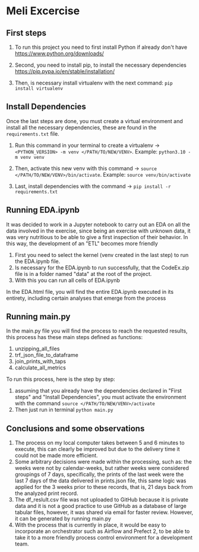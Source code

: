 # Meli Excercise
## First steps
1. To run this project you need to first install Python if already don't have <https://www.python.org/downloads/>

2. Second, you need to install pip, to install the necessary dependencies <https://pip.pypa.io/en/stable/installation/>

3. Then, is necessary install virtualenv with the next command: `pip install virtualenv`

## Install Dependencies
Once the last steps are done, you must create a virtual environment and install all the necessary dependencies, these are found in the `requirements.txt` file.

1. Run this command in your terminal to create a virtualenv -> `<PYTHON_VERSION> -m venv </PATH/TO/NEW/VENV>`. Example: `python3.10 -m venv venv`

2. Then, activate this new venv with this command -> `source </PATH/TO/NEW/VENV>/bin/activate`. Example: `source venv/bin/activate`

3. Last, install dependencies with the command -> `pip install -r requirements.txt`

## Running EDA.ipynb
It was decided to work in a Jupyter notebook to carry out an EDA on all the data involved in the exercise, since being an exercise with unknown data, it was very nutritious to be able to give a first inspection of their behavior. In this way, the development of an "ETL" becomes more friendly

1. First you need to select the kernel (venv created in the last step) to run the EDA.ipynb file.
2. Is necessary for the EDA.ipynb to run successfully, that the CodeEx.zip file is in a folder named "data" at the root of the project.
3. With this you can run all cells of EDA.ipynb

In the EDA.html file, you will find the entire EDA.ipynb executed in its entirety, including certain analyses that emerge from the process

## Running main.py
In the main.py file you will find the process to reach the requested results, this process has these main steps defined as functions:
1. unzipping_all_files
2. trf_json_file_to_dataframe
3. join_prints_with_taps
4. calculate_all_metrics

To run this process, here is the step by step:
1. assuming that you already have the dependencies declared in "First steps" and "Install Dependencies", you must activate the environment with the command `source </PATH/TO/NEW/VENV>/activate`
2. Then just run in terminal `python main.py`

## Conclusions and some observations
1. The process on my local computer takes between 5 and 6 minutes to execute, this can clearly be improved but due to the delivery time it could not be made more efficient.
2. Some arbitrary decisions were made within the processing, such as: the weeks were not by calendar-weeks, but rather weeks were considered groupings of 7 days, specifically, the prints of the last week were the last 7 days of the data delivered in prints.json file, this same logic was applied for the 3 weeks prior to these records, that is, 21 days back from the analyzed print record.
3. The df_reslult.csv file was not uploaded to GitHub because it is private data and it is not a good practice to use GitHub as a database of large tabular files, however, it was shared via email for faster review. However, it can be generated by running main.py
4. With the process that is currently in place, it would be easy to incorporate an orchestrator such as Airflow and Prefect 2, to be able to take it to a more friendly process control environment for a development team.




